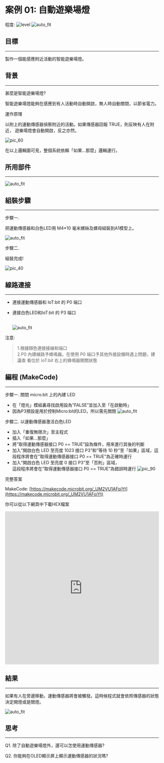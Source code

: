 # 案例 01: 自動遊樂場燈

程度: ![level](images/level1.png)
![auto_fit](images/Case1/case-01_1.png)<P>


## 目標
<HR>
製作一個能感應附近活動的智能遊樂場燈。<P>

## 背景
<HR>
<span id="subtitle">甚麼是智能遊樂場燈?</span><P>

智能遊樂場燈能夠在感應到有人活動時自動開啟，無人時自動關閉，以節省電力。<P>

<span id="subtitle">運作原理</span><P>

以附上的運動傳感器偵察附近的活動。如果傳感器回報 TRUE，則反映有人在附近，
遊樂場燈會自動開啟，反之亦然。<BR>

![pic_60](images/Case1/Concept-diagram-Case1.png)<P>

在以上邏輯圖可見，整個系統依賴「如果...那麼」邏輯運行。

## 所用部件
<HR>

![auto_fit](images/Case1/Case1_parts.png)<P>


## 組裝步驟
<HR>

<span id="subtitle">步驟一.</span><BR><P>
把運動傳感器和白色LED用 M4\*10 毫米螺絲及螺母組裝到A1模型上。<BR><P>
![auto_fit](images/Case1/Case1_ass1.png)<P>
<span id="subtitle">步驟二.</span><BR><P>
組裝完成!<BR><P>
![pic_40](images/Case1/Case1_ass2.png)<P>


## 線路連接
<HR>

* 連接運動傳感器和 IoT:bit 的 P0 端口<BR><P>
* 連接白色LED和IoT:bit 的 P3 端口<BR><P>
<BR>![auto_fit](images/Case1/Case1_hardware.png)
<P>
注意:<BR>

>1.根據顏色連接接線和端口<BR>
>2.P0 內建線路予蜂鳴器。在使用 P0 端口予其他外接設備時遇上問題，建議查
看位於 IoT:bit 右上的蜂鳴器開關狀態

## 編程 (MakeCode)
<HR>

<span id="subtitle">步驟一. 關閉 micro:bit 上的內建 LED</span><BR><P>
* 在「燈光」模組裏尋找啟用設為”FALSE”並加入至「在啟動時」 
* 因為P3預設是用於控制Micro:bit的LED，所以需先關閉
![auto_fit](images/Case1/Case1_p1.png)<P>

<span id="subtitle">步驟二. 以運動傳感器激活白色LED </span><BR><P> 
* 加入「重復無限次」至主程式
* 插入「如果...那麼」
* 將”取得運動傳感器接口 P0 == TRUE”設為條件，用來進行其後的判斷
* 加入”開啟白色 LED 至亮度 1023 接口 P3”和”等待 10 秒”至「如果」區域，這段程序將會在”取得運動傳感器接口 P0 == TRUE”為正確時運行
* 加入”開啟白色 LED 至亮度 0 接口 P3”至「否則」區域，<BR>這段程序將會在”取得運動傳感器接口 P0 == TRUE”為錯誤時運行
![pic_90](images/Case1/Case1_p2.png)<P>

<span id="subtitle">完整答案<BR><P>
MakeCode: [https://makecode.microbit.org/_UM2VU1AFoiYt](https://makecode.microbit.org/_UM2VU1AFoiYt)<BR><P>
你可以從以下網頁中下載HEX檔案<BR>
<iframe src="https://makecode.microbit.org/#pub:_UM2VU1AFoiYt" width="100%" height="500" frameborder="0"></iframe>

<P>

## 結果
<HR>

如果有人在旁邊移動，運動傳感器將會被觸發。這時候程式就會依照傳感器的狀態決定開燈或是關燈。<BR><P>
![auto_fit](images/Case1/Case1_result.gif)<P>

## 思考
<HR> 

Q1. 除了自動遊樂場燈外，還可以怎使用運動傳感器?<BR><P>

<!---
Q2. How should we reset the programming if we connect the white LED light to P3?<BR><P>
Tips: As P3 is used by micro:bit LED. 
(Refer to [https://makecode.microbit.org/device/pins](https://makecode.microbit.org/device/pins))<BR>
If we connect white LED light to P3， we need to disable micrbo:bit LED.<BR><P>
![auto_fit](images/Case1/Case1_think.png)<P>
-->

Q2. 你能夠在OLED顯示屏上顯示運動傳感器的狀況嗎?<P>
